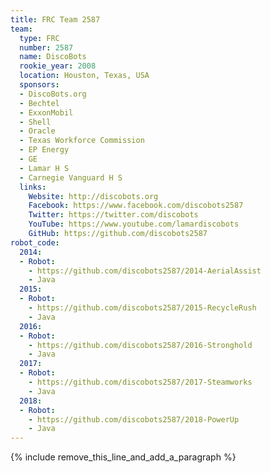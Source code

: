 ```yaml
---
title: FRC Team 2587
team:
  type: FRC
  number: 2587
  name: DiscoBots
  rookie_year: 2008
  location: Houston, Texas, USA
  sponsors:
  - DiscoBots.org
  - Bechtel
  - ExxonMobil
  - Shell
  - Oracle
  - Texas Workforce Commission
  - EP Energy
  - GE
  - Lamar H S
  - Carnegie Vanguard H S
  links:
    Website: http://discobots.org
    Facebook: https://www.facebook.com/discobots2587
    Twitter: https://twitter.com/discobots
    YouTube: https://www.youtube.com/lamardiscobots
    GitHub: https://github.com/discobots2587
robot_code:
  2014:
  - Robot:
    - https://github.com/discobots2587/2014-AerialAssist
    - Java
  2015:
  - Robot:
    - https://github.com/discobots2587/2015-RecycleRush
    - Java
  2016:
  - Robot:
    - https://github.com/discobots2587/2016-Stronghold
    - Java
  2017:
  - Robot:
    - https://github.com/discobots2587/2017-Steamworks
    - Java
  2018:
  - Robot:
    - https://github.com/discobots2587/2018-PowerUp
    - Java
---
```


{% include remove_this_line_and_add_a_paragraph %}